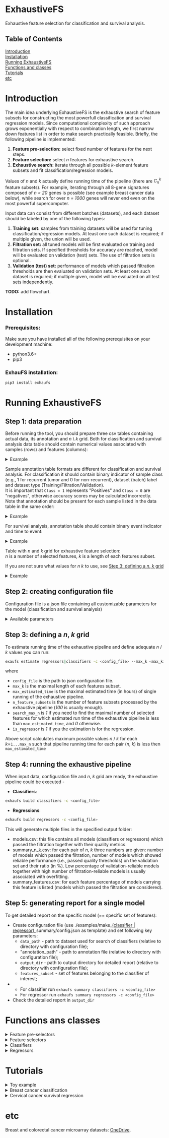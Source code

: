 # ExhaustiveFS
Exhaustive feature selection for classification and survival analysis.

## Table of Contents  
[Introduction](#introduction)  
[Installation](#installation)  
[Running ExhaustiveFS](#running-exhaustivefs)  
[Functions and classes](#functions-and-classes)  
[Tutorials](#tutorials)  
[etc](#etc)  

# Introduction
The main idea underlying ExhaustiveFS is the exhaustive search of feature subsets for constructing the most powerfull classification and survival regression models. Since computational complexity of such approach grows exponentially with respect to combination length, we first narrow down features list in order to make search practically feasible. Briefly, the following pipeline is implemented:
1. **Feature pre-selection:** select fixed number of features for the next steps.
2. **Feature selection:** select *n* features for exhaustive search.
3. **Exhaustive search:** iterate through all possible *k*-element feature subsets and fit classification/regression models.

Values of *n* and *k* actually define running time of the pipeline (there are *C<sub>n</sub><sup>k</sup>* feature subsets). For example, iterating through all 8-gene signatures composed of *n = 20* genes is possible (see example breast cancer data below), while search for over *n = 1000* genes will never end even on the most powerful supercomputer.

Input data can consist from different batches (datasets), and each dataset should be labeled by one of the following types:
1. **Training set:** samples from training datasets will be used for tuning classification/regression models. At least one such dataset is required; if multiple given, the union will be used.
2. **Filtration set:** all tuned models will be first evaluated on training and filtration sets. If specified thresholds for accuracy are reached, model will be evaluated on validation (test) sets. The use of filtration sets is optional.
3. **Validation (test) set:** performance of models which passed filtration thresholds are then evaluated on validation sets. At least one such dataset is required; if multiple given, model will be evaluated on all test sets independently.

**TODO:** add flowchart.

# Installation

### Prerequisites:
Make sure you have installed all of the following prerequisites on your development machine:
  - python3.6+  
  - pip3


### ExhauFS installation:  
`pip3 install exhaufs`  

# Running ExhaustiveFS

## Step 1: data preparation

Before running the tool, you should prepare three csv tables containing actual data, its annotation and *n* \ *k* grid. Both for classification and survival analysis data table should contain numerical values associated with samples (rows) and features (columns):

<details>
  <summary>Example</summary>
  
  |            | Feature 1 | Feature 2 |
  | ---------- | --------- | --------- |
  | Sample 1   | 17.17     | 365.1     |
  | Sample 2   | 56.99     | 123.9     |
  | ...        |           |           |
  | Sample 98  | 22.22     | 123.4     |
  | Sample 99  | 23.23     | 567.8     |
  | ...        |           |           |
  | Sample 511 | 10.82     | 665.8     |
  | Sample 512 | 11.11     | 200.2     |
</details>


Sample annotation table formats are different for classification and survival analysis. For classification it should contain binary indicator of sample class (e.g., 1 for recurrent tumor and 0 for non-recurrent), dataset (batch) label and dataset type (Training/Filtration/Validation).  
It is important that `Class = 1` represents "Positives" and `Class = 0` are "negatives", otherwise accuracy scores may be calculated incorrectly.   
Note that annotation should be present for each sample listed in the data table in the same order:

<details>
  <summary>Example</summary>
  
  |            | Class | Dataset  | Dataset type |
  | ---------- | ----- | -------- | ------------ |
  | Sample 1   | 1     | GSE3494  | Training     |
  | Sample 2   | 0     | GSE3494  | Training     |
  | ...        |       |          |              |
  | Sample 98  | 0     | GSE12093 | Filtration   |
  | Sample 99  | 0     | GSE12093 | Filtration   |
  | ...        |       |          |              |
  | Sample 511 | 1     | GSE1456  | Validation   |
  | Sample 512 | 1     | GSE1456  | Validation   |
</details>


For survival analysis, annotation table should contain binary event indicator and time to event:
<details>
  <summary>Example</summary>
  
  |            | Event | Time to event | Dataset  | Dataset type |
  | ---------- | ----- | ------------- | -------- | ------------ |
  | Sample 1   | 1     | 100.1         | GSE3494  | Training     |
  | Sample 2   | 0     | 500.2         | GSE3494  | Training     |
  | ...        |       |               |          |              |
  | Sample 98  | 0     | 623.9         | GSE12093 | Filtration   |
  | Sample 99  | 0     | 717.1         | GSE12093 | Filtration   |
  | ...        |       |               |          |              |
  | Sample 511 | 1     | 40.5          | GSE1456  | Validation   |
  | Sample 512 | 1     | 66.7          | GSE1456  | Validation   |
</details>


Table with *n* and *k* grid for exhaustive feature selection:  
*n* is a number of selected features, *k* is a length of each features subset.  

If you are not sure what values for *n* *k* to use, see [Step 3: defining a *n*, *k* grid](#step-3-defining-a-n-k-grid)  

<details>
  <summary>Example</summary> 
   
  | n   | k   |  
  | --- | --- |  
  | 100 | 1   |  
  | 100 | 2   |  
  | ... | ... |  
  | 20  | 5   |  
  | 20  | 10  |  
  | 20  | 15  |  
</details>


## Step 2: creating configuration file

Configuration file is a json file containing all customizable parameters for the model (classification and survival analysis)  

<details>
  <summary>Available parameters</summary> 

  🔴!NOTE! - All paths to files / directories should be relative to the configuration file directory  
  * `data_path`
      Path to csv table of the data.

  * `annotation_path`
      Path to csv table of the data annotation.

  * `n_k_path`
      Path to a *n*/*k* grid file.

  * `output_dir`
      Path to directory for output files. If not exist, it will be created.

  * `feature_pre_selector`  
      Name of feature pre-selection function from [feature pre-selectors section](#functions-and-classes).

  * `feature_pre_selector_kwargs`  
      Object/Dictionary of keyword arguments for feature pre-selector function.

  * `feature_selector`  
      Name of feature selection function from [feature selectors section](#functions-and-classes).

  * `feature_selector_kwargs`  
      Object/Dictionary of keyword arguments for feature selector function.

  * `preprocessor`
      Name of class for data preprocessing from [sklearn.preprocessing](#https://scikit-learn.org/stable/modules/preprocessing.html).

  * `preprocessor_kwargs`
      Object/Dictionary of keyword arguments for preprocessor class initialization.  
      If you are using `sklearn` model, use `kwargs` parameters from the documentation of the model.

  * `model`  
      Name of class for classification / survival analysis from [Classifiers / Regressors section](#functions-and-classes).

  * `model_kwargs`
      Object/Dictionary of keyword arguments for model initialization.  
      If you are using `sklearn` model, use `kwargs` parameters from the documentation of the model.

  * `model_CV_ranges`
      Object/Dictionary defining model parameters which should be cross-validated. Keys are parameter names, values are lists for grid search.

  * `model_CV_folds`
      Number of folds for K-Folds cross-validation.

  * `limit_feature_subsets`
      If *true*, limit the number of processed feature subsets.

  * `n_feature_subsets`
      Number of processed feature subsets.

  * `shuffle_feature_subsets`
      If *true*, processed feature subsets are selected randomly instead of alphabetical order.

  * `max_n`
      Maximal number of selected features.

  * `max_estimated_time`
      Maximal estimated pipeline running time.

  * `scoring_functions`
      List with names for scoring functions (from [Accuracy scores section](#functions-and-classes)) which will be calculated for each model.

  * `main_scoring_function`
      Key from scoring_functions dict defining the "main" scoring function which will be optimized during cross-validation and will be used for model filtering.

  * `main_scoring_threshold`
      A number defining threshold for model filtering: models with score below this threshold on training/filtration sets will not be further evaluated.

    * `n_processes`
      Number of processes / threads to run on.
  
  * `random_state`
      Random seed (set to an arbitrary integer for reproducibility).

  * `verbose`
      If *true*, print running time for each pair of *n*, *k*.
</details>


## Step 3: defining a *n*, *k* grid

To estimate running time of the exhaustive pipeline and define adequate *n* / *k* values you can run:  
```bash
exaufs estimate regressors|classifiers -c <config_file> --max_k <max_k> --max_estimated_time <max_estimated_time>
```
where
* `config_file` is the path to json configuration file.
* `max_k` is the maximal length of each features subset.
* `max_estimated_time` is the maximal estimated time (in hours) of single running of the exhaustive pipeline.
* `n_feature_subsets` is the number of feature subsets processed by the exhaustive pipeline (*100* is usually enough).
* `search_max_n` is *1* if you need to find the maximal number of selected features for which estimated run time of the exhaustive pipeline is less than `max_estimated_time`, and *0* otherwise.
* `is_regressor` is *1* if you the estimation is for the regression.

Above script calculates maximum possible values *n* / *k* for each *k*=`1...max_n` such that pipeline running time for each pair (*n*, *k*) is less then `max_estimated_time`

## Step 4: running the exhaustive pipeline

When input data, configuration file and *n*, *k* grid are ready,
the exhaustive pipeline could be executed -  
* __Classifiers__:
```bash
exhaufs build classifiers -c <config_file>
```
* __Regressions__:
```bash
exhaufs build regressors -c <config_file>
```

This will generate multiple files in the specified output folder:
* models.csv: this file contains all models (classifiers or regressors) which passed the filtration together with their quality metrics.
* summary_n_k.csv: for each pair of *n*, *k* three numbers are given: number of models which passed the filtration,
number of models which showed reliable performance (i.e., passed quality thresholds) on the validation set and
their ratio (in %). Low percentage of validation-reliable models together with high number of 
filtration-reliable models is usually associated with overfitting.
* summary_features.csv: for each feature percentage of models carrying this feature 
is listed (models which passed the filtration are considered).

## Step 5: generating report for a single model
To get detailed report on the specific model (== specific set of features): 
* Create configuration file (use ./examples/make_<u>(classifier | regressor)</u>_summary/config.json as
   template) and set following key parameters:
    * `data_path` - path to dataset used for search of classifiers
  (relative to directory with configuration file);
    * "annotation_path" - path to annotation file (relative to directory 
      with configuration file);
    * `output_dir` - path to output directory for detailed report 
      (relative to directory with configuration file);
    * `features_subset` - set of features belonging to the classifier of interest;
* * For classifier run `exhaufs summary classifiers -c <config_file>`   
  * For regressor run `exhaufs summary regressors -c <config_file>`    
* Check the detailed report in `output_dir`

# Functions ans classes
<details>
  <summary>Feature pre-selectors</summary>
  
  - <details>
    <summary>from_file</summary> 
    
    Pre-select features from a given file
    
    __name__: from_file     
    __kwargs__:   
    ```json
    {
      "sep": " "
    }
    ```
    </details>
</details>
</a> 
 
<details>
  <summary>Feature selectors</summary>
  
  - <details>
    <summary>t_test</summary> 
    
    Select n features with the lowest p-values according to t-test
    
    __name__: t_test    
    __kwargs__:   
    ```json
    {
      "datasets": ["Training", "Filtration"]
    }
    ```
    </details>
  - <details>
    <summary>spearman_correlation</summary> 
    
    Select n features with the highest correlation with target label
    
    __name__: spearman_correlation   
    __kwargs__:   
    ```json
    {
      "datasets": ["Training", "Filtration"]
    }
    ```
    </details>
  - <details>
    <summary>from_file</summary> 
     
    Select first n features from a given file
    
    __name__: spearman_correlation   
    __kwargs__:   
    ```json
    {
      "sep": " "
    }
    ```
    </details>
  - <details>
    <summary>median</summary> 
    
    Select n features with the highest median value  
    __name__: median  
    __kwargs__:   
    ```json
    {}
    ```
    </details>
    
  ##### Regression specific selectors:
  - <details>
    <summary>cox_concordance</summary> 
       
    Select n features with the highest concordance index on one-factor Cox regression.
    
    __name__: cox_concordance  
    __kwargs__:  
    ```json
    {
      "datasets": ["Training", "Filtration"]
    }
    ```
    </details>
  - <details>
    <summary>cox_dynamic_auc</summary> 
    
    Select n features with the highest time-dependent auc on one-factor Cox regression.
  
    __name__: cox_dynamic_auc   
    __kwargs__: 
    ```json
    {
      "year": 3, // time at which to calculate auc
      "datasets": ["Training", "Filtration"]
    }
    ```
    </details>
  - <details>
    <summary>cox_hazard_ratio</summary> 
    
    Select n features with the highest hazard ratio on one-factor Cox regression.
    
    __name__: cox_hazard_ratio   
    __kwargs__:   
    ```json
    {
      "datasets": ["Training", "Filtration"]
    }
    ```
    </details>
    <details>
    <summary>cox_likelihood</summary> 
    
    Select n features with the highest log-likelihood on one-factor Cox regression.
    
    __name__: cox_likelihood  
    __kwargs__:  
    ```json
    {
      "datasets": ["Training", "Filtration"]
    }
    ```
    </details>
</details>

<details>
  <summary>Classifiers</summary>
  
  - [SVC](#https://scikit-learn.org/stable/modules/generated/sklearn.svm.SVC.html)
  - [KNeighborsClassifier](#https://scikit-learn.org/stable/modules/generated/sklearn.neighbors.KNeighborsClassifier.html)
  - [RandomForestClassifier](#https://scikit-learn.org/stable/modules/generated/sklearn.ensemble.RandomForestClassifier.html)
  - [XGBClassifier](#https://xgboost.readthedocs.io/en/latest/python/python_api.html)
  
  As a `model_kwargs` value - use parameters from the documentation of chosen model.
  
  #### Accuracy scores
  - TPR
  - FPR
  - TNR
  - min_TPR_TNR
</details>
<details>
  <summary>Regressors</summary>
  
  - CoxRegression
  
  #### Accuracy scores
  - concordance_index
  - dynamic_auc
  - hazard_ratio
  - logrank
</details>

# Tutorials
<details>
  <summary>Toy example</summary>
  
  As a toy example of how the ExhauFS works we used a small [cervical cancer dataset](https://archive.ics.uci.edu/ml/datasets/Cervical+Cancer+Behavior+Risk) with 19 features and 72 samples.  
  
  Transformed data and config used for pipeline can be found in [OneDrive](https://eduhseru-my.sharepoint.com/:f:/g/personal/snersisyan_hse_ru/EpJztBwnLENPuLU8r0fA0awB1mBsck15t2zs7-aG4FXKNw).  

  The purpose of the toy example is to show that exhaustive search over all triples of features  
  can yield better results than by using a standard approach of training classifier on all the features  
  and then select the most important ones.  
  
  By executing `exhaufs build classifiers -c <config path>` command we are getting results files in the specified output directory:  
  - `models.csv`
  
  In this file, by ranking all models by their performance on the "Training" set, we can see that almost all models have accuracy score of 1.0.  
  And among these models there are multiple cases with particularly high accuracy on "Validation" set:    
  
  | features  | Validation;min_TPR_TNR | Training;min_TPR_TNR   | n   | k   |
  | ---       |  ---                   | ---                    | --- | --- |
  | ... | ... | ... | ... | ... |
  | behavior_eating;norm_fulfillment;empowerment_knowledge      | 0.9 | 1.0 | 19 | 3 |
  | ... | ... | ... | ... | ... |
  
  
  To get a full summary of a particular model (in our case - constructed on above three features),  
  we need to add `features_subset` with those features to the config file and run `exhaufs summary classifiers -c <config path>`  
  which will, again, produce multiple files in the specified output directory, the most important of which are:
  - `report.txt` (contains detailed accuracy scores for all datasets)
  - `ROC_Training.pdf` (contains roc-auc curve for training set)
  - `ROC_Validation.pdf` (contains roc-auc curve for validation set)
  
</details>

<details>
  <summary>Breast cancer classification</summary>
  
  TODO: add correct links  
  As a real-life example of the classification part of the tool we used [breast cancer dataset](https://archive.ics.uci.edu/ml/datasets/Cervical+Cancer+Behavior+Risk).  
  
  Transformed data and config used for pipeline can be found in [OneDrive](https://eduhseru-my.sharepoint.com/:f:/g/personal/snersisyan_hse_ru/EpJztBwnLENPuLU8r0fA0awB1mBsck15t2zs7-aG4FXKNw).  

  The main objective was to analyse contribution of different pre-processing and feature [pre]selection techniques.  
  By using `z-score` as a normalization, `t-test` as a feature selector and `KBinsDiscretizer`(binarization) as a pre-processor we achieved good results in terms of number of models passing threshold on validation set relative to the number of models passing threshold on training and filtration sets which indicates that there is no randomness and all of the models are actually "good".   
  
  First of all, we need to calculate appropriate grid for `n/k` values, so the pipeline knows what features and their subsets to use.  
  To do so, we need to define the maximum time we want for the pipeline to work for a single pair of (n, k).  
  In our case, we chose 12 hours. And since we don't want to analyse classifiers with more than 20 features, we set `max_k` as 20.  
  By executing `exhaufs estimate classifiers -c <config path> --max_estimated_time 12 --max_k 20` we are getting n/k grid table in the output directory, which looks like this:  
  
  | n   | k   | Estimated time     |
  | --- | --- | ---                |
  | ... | ... | ...                |
  | 59  | 4   | 2.9192129150403865 |
  | 37  | 5   | 2.8854977554500105 |
  | 28  | 6   | 2.5242263025045393 |
  | 24  | 7   | 2.3660491471767426 |
  
  We can use path to the above file as a `n_k_path` value in the config and then by executing `exhaufs build classifiers -c <config path>` command we get pipeline results files in the specified output directory:  
  - `summary_n_k.csv`
  
  Shows that above certain values of `k`, almost 100% of the classifiers passed the threshold of *0.65* for minimum of TPR and TNR.
  TODO: add real table
  | n   | k   |  num_training_reliable | num_validation_reliable | percentage_reliable |
  | --- | --- |  ---                   | ---                     | ---                 |
  | 19 | 2    |  137                   | 41                      | 29.927007299270077  |
  | 19 | 3    |  925                   | 258                     | 29.927007299270077  |
  | 19 | 4    |  3859                  | 1252                    | 32.44363824825084   |
  
  - `models.csv`
  
  In this file, by ranking all models by their performance on the "Training" set we can see that almost all models have accuracy score of 1.0  
  And among these models there are multiple cases with particularly high accuracy on "Validation" set  
  
  | features  | Validation;min_TPR_TNR | Training;min_TPR_TNR   | n   | k   |
  | ---       |  ---                   | ---                    | --- | --- |
  | ... | ... | ... | ... | ... |
  | behavior_eating;norm_fulfillment;empowerment_knowledge      | 0.9 | 1.0 | 19 | 3 |
  | ... | ... | ... | ... | ... |
  
  Then, to get a full summary of a particular model (in our case - constructed on above three features),  
  we need to add `features_subset` with those features to the config file and run `exhaufs summary classifiers -c <config path>`  
  which will, again, produce multiple files in the specified output directory, the most important of which are:
  - `report.txt` (contains detailed accuracy scores for all datasets)
  - `ROC_Training.pdf` (contains roc-auc curve for training set)
  - `ROC_Validation.pdf` (contains roc-auc curve for validation set)
  
</details>

<details>
  <summary>Cervical cancer survival regression</summary>
  
 TODO: add correct links
  As a real-life example of the regression part of the tool we used [cervical cancer dataset](https://archive.ics.uci.edu/ml/datasets/Cervical+Cancer+Behavior+Risk).  
  
  Transformed data and config used for pipeline can be found in [OneDrive](https://eduhseru-my.sharepoint.com/:f:/g/personal/snersisyan_hse_ru/EpJztBwnLENPuLU8r0fA0awB1mBsck15t2zs7-aG4FXKNw).  

  Same with classification, the main objective was to analyse contribution of different feature [pre]selection techniques and accuracy scores using Cox Regression as a main model.  
  We achieved best results using `concordance_index` as a feature selector and as a main scoring function.  
  
  Again, same with classification, firstly we need to make `n/k` grid table for the pipeline.  
  After choosing maximum time and k values (in this case - maximum time is 3 hours and maximum k is 20) we can run  
  `exhaufs estimate regressors -c <config path> --max_estimated_time 3 --max_k 20` and use the resulting table as a n/k grid for the pipeline.  
  
  By executing `exhaufs build regressors -c <config path>` command we are getting results files in the specified output directory:  
  - `summary_n_k.csv`
  
  Shows that above certain values of `k`, close to 95% of the regressors passed the threshold of *0.6* for concordance index.
  
  | n   | k   | ...  | percentage_reliable |
  | --- | --- | ---  | ---                 |
  | ... | ... | ...  | ...                 |
  | 21  | 9   | ...  | 79.94548176605181   |
  | 20  | 10  | ...  | 88.44062562932133   |
  | 20  | 11  | ...  | 93.06034157506852   |
  | 20  | 12  | ...  | 96.4579532546212    |
  | 20  | 13  | ...  | 98.52712732293884   |
  | 21  | 14  | ...  | 98.68958543983824   |
  | 22  | 15  | ...  | 98.8608905764584    |
  | 22  | 16  | ...  | 99.55598455598457   |
  | ... | ... | ...  | ...                 |

  - `models.csv`
  
  If we take only models with k=7 and sort them by average between concordance index on training and filtration sets  
  we find one model with quite high scores: concordance index = 0.71, hazard ratio = 3, 3-year AUC = 0.67, logrank = 3.1.  
  TODO: add features  
  
  Then, to get a full summary of this model,  
  we need to add `features_subset` with those features to the config file and run `exhaufs summary regressors -c <config path>`  
  which will, again, produce multiple files in the specified output directory, the most important of which are:
  - `report.txt` (contains detailed accuracy scores for all datasets)
  - `KM_Training.pdf` (contains Kaplan-Meier curve for training set)
  - `KM_Filtration.pdf` (contains Kaplan-Meier curve for filtration set)
  - `KM_Validation.pdf` (contains Kaplan-Meier curve for validation set)
  
</details>

# etc
Breast and colorectal cancer microarray datasets: [OneDrive](https://eduhseru-my.sharepoint.com/:f:/g/personal/snersisyan_hse_ru/EpJztBwnLENPuLU8r0fA0awB1mBsck15t2zs7-aG4FXKNw).
